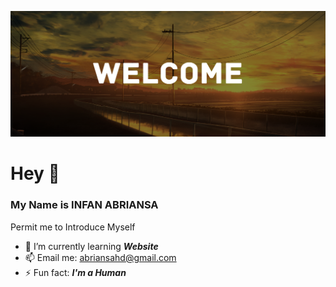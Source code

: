 ![WELCOME](Image/GitHub%20Banner.png)

# Hey 👋
### My Name is INFAN ABRIANSA
Permit me to Introduce Myself

- 🌱 I’m currently learning ***Website***
- 📫 Email me: abriansahd@gmail.com
- ⚡ Fun fact: ***I'm a Human***
